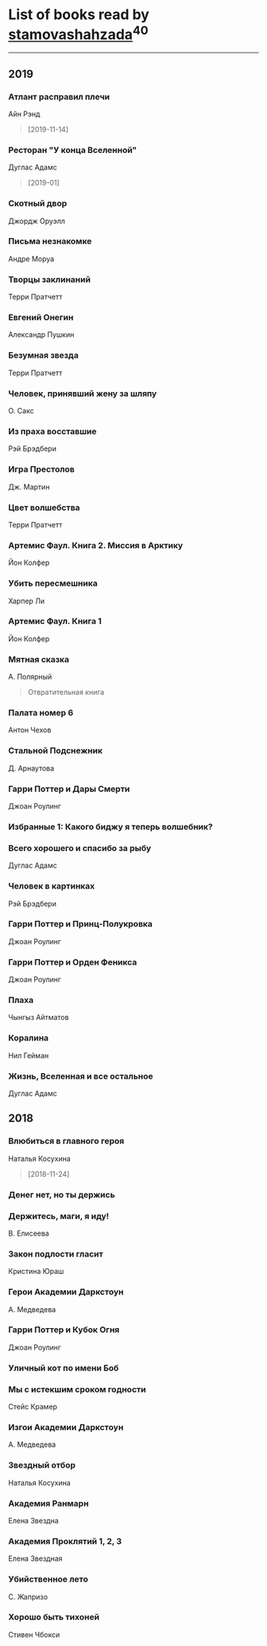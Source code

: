 # List of books read by [stamovashahzada](http://vk.com/id310646815)<sup>40</sup>
---

## 2019

### Атлант расправил плечи
Айн Рэнд
> [2019-11-14] 


### Ресторан "У конца Вселенной"
Дуглас Адамс
> [2019-01] 


### Скотный двор
Джордж Оруэлл


### Письма незнакомке
Андре Моруа


### Творцы заклинаний
Терри Пратчетт


### Евгений Онегин
Александр Пушкин


### Безумная звезда
Терри Пратчетт


### Человек, принявший жену за шляпу
О. Сакс


### Из праха восставшие
Рэй Брэдбери


### Игра Престолов
Дж. Мартин


### Цвет волшебства
Терри Пратчетт


### Артемис Фаул. Книга 2. Миссия в Арктику
Йон Колфер


### Убить пересмешника
Харпер Ли


### Артемис Фаул. Книга 1
Йон Колфер


### Мятная сказка
А. Полярный
> Отвратительная книга


### Палата номер 6
Антон Чехов


### Стальной Подснежник
Д. Арнаутова


### Гарри Поттер и Дары Смерти
Джоан Роулинг


### Избранные 1: Какого биджу я теперь волшебник?


### Всего хорошего и спасибо за рыбу
Дуглас Адамс


### Человек в картинках
Рэй Брэдбери


### Гарри Поттер и Принц-Полукровка
Джоан Роулинг


### Гарри Поттер и Орден Феникса
Джоан Роулинг


### Плаха
Чынгыз Айтматов


### Коралина
Нил Гейман


### Жизнь, Вселенная и все остальное
Дуглас Адамс



## 2018

### Влюбиться в главного героя
Наталья Косухина
> [2018-11-24] 


### Денег нет, но ты держись


### Держитесь, маги, я иду!
В. Елисеева


### Закон подлости гласит
Кристина Юраш


### Герои Академии Даркстоун
А. Медведева


### Гарри Поттер и Кубок Огня
Джоан Роулинг


### Уличный кот по имени Боб


### Мы с истекшим сроком годности
Стейс Крамер


### Изгои Академии Даркстоун
А. Медведева


### Звездный отбор
Наталья Косухина


### Академия Ранмарн
Елена Звездна


### Академия Проклятий 1, 2, 3
Елена Звездная


### Убийственное лето
С. Жапризо


### Хорошо быть тихоней
Стивен Чбокси



